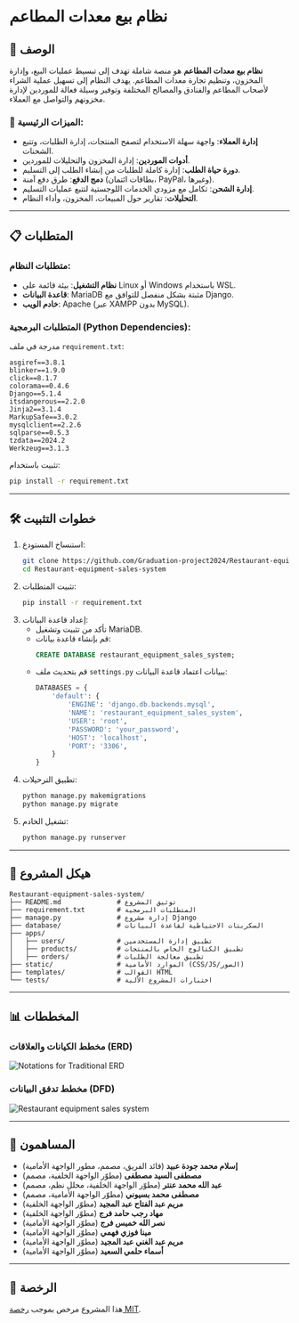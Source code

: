 
# نظام بيع معدات المطاعم

## 📖 الوصف
**نظام بيع معدات المطاعم** هو منصة شاملة تهدف إلى تبسيط عمليات البيع، وإدارة المخزون، وتنظيم تجارة معدات المطاعم. يهدف النظام إلى تسهيل عملية الشراء لأصحاب المطاعم والفنادق والمصالح المختلفة وتوفير وسيلة فعالة للموردين لإدارة مخزونهم والتواصل مع العملاء.

### 🎯 الميزات الرئيسية:
- **إدارة العملاء**: واجهة سهلة الاستخدام لتصفح المنتجات، إدارة الطلبات، وتتبع الشحنات.
- **أدوات الموردين**: إدارة المخزون والتحليلات للموردين.
- **دورة حياة الطلب**: إدارة كاملة للطلبات من إنشاء الطلب إلى التسليم.
- **دمج الدفع**: طرق دفع آمنة (بطاقات ائتمان، PayPal، وغيرها).
- **إدارة الشحن**: تكامل مع مزودي الخدمات اللوجستية لتتبع عمليات التسليم.
- **التحليلات**: تقارير حول المبيعات، المخزون، وأداء النظام.

---

## 📋 المتطلبات
### متطلبات النظام:
- **نظام التشغيل**: بيئة قائمة على Linux أو Windows باستخدام WSL.
- **قاعدة البيانات**: MariaDB مثبتة بشكل منفصل للتوافق مع Django.
- **خادم الويب**: Apache (عبر XAMPP بدون MySQL).

### المتطلبات البرمجية (Python Dependencies):
مدرجة في ملف `requirement.txt`:
```plaintext
asgiref==3.8.1
blinker==1.9.0
click==8.1.7
colorama==0.4.6
Django==5.1.4
itsdangerous==2.2.0
Jinja2==3.1.4
MarkupSafe==3.0.2
mysqlclient==2.2.6
sqlparse==0.5.3
tzdata==2024.2
Werkzeug==3.1.3
```
تثبيت باستخدام:
```bash
pip install -r requirement.txt
```

---

## 🛠️ خطوات التثبيت
1. استنساخ المستودع:
   ```bash
   git clone https://github.com/Graduation-project2024/Restaurant-equipment-sales-system.git
   cd Restaurant-equipment-sales-system
   ```
2. تثبيت المتطلبات:
   ```bash
   pip install -r requirement.txt
   ```
3. إعداد قاعدة البيانات:
   - تأكد من تثبيت وتشغيل MariaDB.
   - قم بإنشاء قاعدة بيانات:
     ```sql
     CREATE DATABASE restaurant_equipment_sales_system;
     ```
   - قم بتحديث ملف `settings.py` ببيانات اعتماد قاعدة البيانات:
     ```python
     DATABASES = {
         'default': {
             'ENGINE': 'django.db.backends.mysql',
             'NAME': 'restaurant_equipment_sales_system',
             'USER': 'root',
             'PASSWORD': 'your_password',
             'HOST': 'localhost',
             'PORT': '3306',
         }
     }
     ```
4. تطبيق الترحيلات:
   ```bash
   python manage.py makemigrations
   python manage.py migrate
   ```
5. تشغيل الخادم:
   ```bash
   python manage.py runserver
   ```

---

## 📂 هيكل المشروع
```
Restaurant-equipment-sales-system/
├── README.md              # توثيق المشروع
├── requirement.txt        # المتطلبات البرمجية
├── manage.py              # إدارة مشروع Django
├── database/              # السكربتات الاحتياطية لقاعدة البيانات
├── apps/
│   ├── users/             # تطبيق إدارة المستخدمين
│   ├── products/          # تطبيق الكتالوج الخاص بالمنتجات
│   ├── orders/            # تطبيق معالجة الطلبات
├── static/                # الموارد الأمامية (CSS/JS/الصور)
├── templates/             # القوالب HTML
└── tests/                 # اختبارات المشروع الآلية
```

---

## 📊 المخططات
### مخطط الكيانات والعلاقات (ERD)
![Notations for Traditional ERD](https://github.com/user-attachments/assets/3c915fa6-225c-40e8-a688-51a8efa03234)


### مخطط تدفق البيانات (DFD)
![Restaurant equipment sales system](https://github.com/user-attachments/assets/1c5a4952-ba84-4aae-8dd5-b669fced92ac)

---

## 🤝 المساهمون
- **إسلام محمد جودة عبيد** (قائد الفريق، مصمم، مطور الواجهة الأمامية)
- **مصطفى السيد مصطفى** (مطوّر الواجهة الخلفية، مصمم)
- **عبد الله محمد عنتر** (مطوّر الواجهة الخلفية، محلل نظم، مصمم)
- **مصطفى محمد بسيوني** (مطوّر الواجهة الأمامية، مصمم)
- **مريم عبد الفتاح عبد المجيد** (مطوّر الواجهة الخلفية)
- **مهاد رجب حامد فرج** (مطوّر الواجهة الخلفية)
- **نصر الله خميس فرج** (مطوّر الواجهة الأمامية)
- **مينا فوزي فهمي** (مطوّر الواجهة الأمامية)
- **مريم عبد الغني عبد المجيد** (مطوّر الواجهة الأمامية)
- **أسماء حلمي السعيد** (مطوّر الواجهة الأمامية)

---

## 📝 الرخصة
هذا المشروع مرخص بموجب [رخصة MIT](LICENSE).
